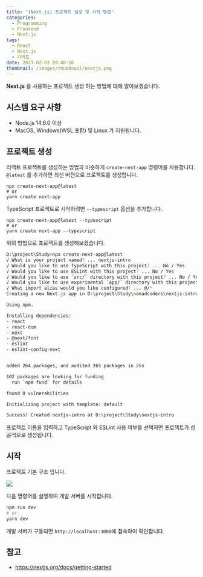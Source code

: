 ```yaml
---
title: '[Next.js] 프로젝트 생성 및 시작 방법'
categories:
  - Programming
  - Frontend
  - Next.js
tags:
  - React
  - Next.js
  - 리액트
date: 2023-02-03 09:48:16
thumbnail: /images/thumbnail/nextjs.png
---
```


**Next.js** 를 사용하는 프로젝트 생성 하는 방법에 대해 알아보겠습니다.

## 시스템 요구 사항

- Node.js 14.6.0 이상
- MacOS, Windows(WSL 포함) 및 Linux 가 지원됩니다.

## 프로젝트 생성

리액트 프로젝트를 생성하는 방법과 비슷하게 `create-next-app` 명령어를 사용합니다. `@latest` 를 추가하면 최신 버전으로 프로젝트를 생성합니다.

```properties
npx create-next-app@latest
# or
yarn create next-app
```

TypeScript 프로젝트로 시작하려면 `--typescript` 옵션을 추가합니다.

```properties
npx create-next-app@latest --typescript
# or
yarn create next-app --typescript
```

위의 방법으로 프로젝트를 생성해보겠습니다.

```bash
D:\project\Study>npx create-next-app@latest
√ What is your project named? ... nextjs-intro
√ Would you like to use TypeScript with this project? ... No / Yes
√ Would you like to use ESLint with this project? ... No / Yes
√ Would you like to use `src/` directory with this project? ... No / Yes
√ Would you like to use experimental `app/` directory with this project? ... No / Yes
√ What import alias would you like configured? ... @/*
Creating a new Next.js app in D:\project\Study\nomadcoders\nextjs-intro.

Using npm.

Installing dependencies:
- react
- react-dom
- next
- @next/font
- eslint
- eslint-config-next


added 264 packages, and audited 265 packages in 25s

102 packages are looking for funding
  run `npm fund` for details

found 0 vulnerabilities

Initializing project with template: default

Success! Created nextjs-intro at D:\project\Study\nextjs-intro
```

프로젝트 이름을 입력하고 TypeScript 와 ESLint 사용 여부를 선택하면 프로젝트가 성공적으로 생성됩니다.

## 시작

프로젝트 기본 구조 입니다.

![](/images/nextjs/1.png)

다음 명령어를 실행하여 개발 서버를 시작합니다.

```bash
npm run dev
# or
yarn dev
```

개발 서버가 구동되면 `http://localhost:3000`에 접속하여 확인합니다.

## 참고

- https://nextjs.org/docs/getting-started

